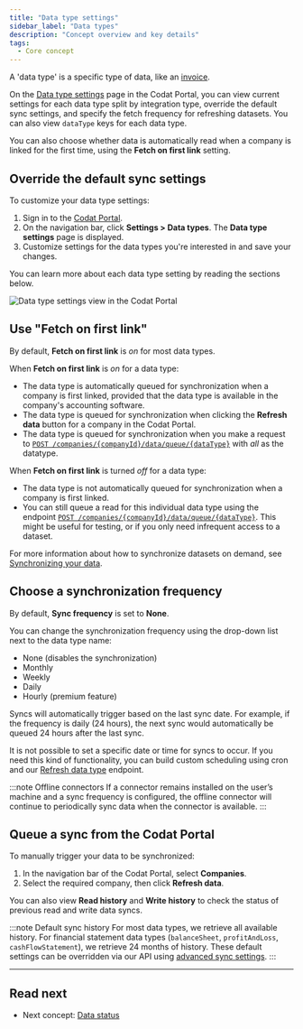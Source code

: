 ```yaml
---
title: "Data type settings"
sidebar_label: "Data types"
description: "Concept overview and key details"
tags:
  - Core concept
---
```


A 'data type' is a specific type of data, like an [invoice](/accounting-api#/schemas/Invoice).

On the <a className="external" href="https://app.codat.io/settings/data-types" target="_blank">Data type settings</a> page in the Codat Portal, you can view current settings for each data type split by integration type, override the default sync settings, and specify the fetch frequency for refreshing datasets. You can also view `dataType` keys for each data type.

You can also choose whether data is automatically read when a company is linked for the first time, using the **Fetch on first link** setting.

## Override the default sync settings

To customize your data type settings:

1. Sign in to the <a href="https://app.codat.io" target="_blank">Codat Portal</a>.
2. On the navigation bar, click **Settings > Data types**. The **Data type settings** page is displayed.
3. Customize settings for the data types you're interested in and save your changes.

You can learn more about each data type setting by reading the sections below.

![Data type settings view in the Codat Portal](/img/old/64728a5-datat_type_settings.png)

## Use "Fetch on first link"

By default, **Fetch on first link** is _on_ for most data types.

When **Fetch on first link** is _on_ for a data type:

- The data type is automatically queued for synchronization when a company is first linked, provided that the data type is available in the company's accounting software.
- The data type is queued for synchronization when clicking the **Refresh data** button for a company in the Codat Portal.
- The data type is queued for synchronization when you make a request to [`POST /companies/{companyId}/data/queue/{dataType}`](https://api.codat.io/swagger/index.html#/Data/post_companies__companyId__data_queue__dataType_) with _all_ as the datatype.

When **Fetch on first link** is turned _off_ for a data type:

- The data type is not automatically queued for synchronization when a company is first linked.
- You can still queue a read for this individual data type using the endpoint [`POST /companies/{companyId}/data/queue/{dataType}`](https://api.codat.io/swagger/index.html#/Data/post_companies__companyId__data_queue__dataType_). This might be useful for testing, or if you only need infrequent access to a dataset.

For more information about how to synchronize datasets on demand, see [Synchronizing your data](/core-concepts/status).

## Choose a synchronization frequency

By default, **Sync frequency** is set to **None**. 

You can change the synchronization frequency using the drop-down list next to the data type name:

- None (disables the synchronization)
- Monthly
- Weekly
- Daily
- Hourly (premium feature)

Syncs will automatically trigger based on the last sync date. For example, if the frequency is daily (24 hours), the next sync would automatically be queued 24 hours after the last sync. 

It is not possible to set a specific date or time for syncs to occur. If you need this kind of functionality, you can build custom scheduling using cron and our [Refresh data type](https://docs.codat.io/platform-api#/operations/refresh-data-type) endpoint.

:::note Offline connectors
If a connector remains installed on the user’s machine and a sync frequency is configured, the offline connector will continue to periodically sync data when the connector is available.
:::

## Queue a sync from the Codat Portal

To manually trigger your data to be synchronized:

1. In the navigation bar of the Codat Portal, select **Companies**.
2. Select the required company, then click **Refresh data**.

You can also view **Read history** and **Write history** to check the status of previous read and write data syncs.

:::note Default sync history
For most data types, we retrieve all available history. For financial statement data types (`balanceSheet`, `profitAndLoss`, `cashFlowStatement`), we retrieve 24 months of history. These default settings can be overridden via our API using [advanced sync settings](/knowledge-base/advanced-sync-settings).
:::

---

## Read next

- Next concept: [Data status](/core-concepts/status)

